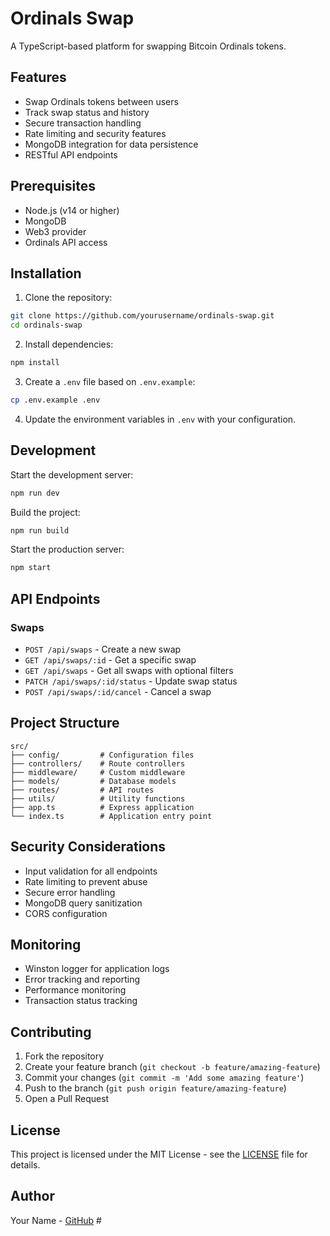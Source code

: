 # Ordinals Swap

A TypeScript-based platform for swapping Bitcoin Ordinals tokens.

## Features

- Swap Ordinals tokens between users
- Track swap status and history
- Secure transaction handling
- Rate limiting and security features
- MongoDB integration for data persistence
- RESTful API endpoints

## Prerequisites

- Node.js (v14 or higher)
- MongoDB
- Web3 provider
- Ordinals API access

## Installation

1. Clone the repository:
```bash
git clone https://github.com/yourusername/ordinals-swap.git
cd ordinals-swap
```

2. Install dependencies:
```bash
npm install
```

3. Create a `.env` file based on `.env.example`:
```bash
cp .env.example .env
```

4. Update the environment variables in `.env` with your configuration.

## Development

Start the development server:
```bash
npm run dev
```

Build the project:
```bash
npm run build
```

Start the production server:
```bash
npm start
```

## API Endpoints

### Swaps

- `POST /api/swaps` - Create a new swap
- `GET /api/swaps/:id` - Get a specific swap
- `GET /api/swaps` - Get all swaps with optional filters
- `PATCH /api/swaps/:id/status` - Update swap status
- `POST /api/swaps/:id/cancel` - Cancel a swap

## Project Structure

```
src/
├── config/         # Configuration files
├── controllers/    # Route controllers
├── middleware/     # Custom middleware
├── models/         # Database models
├── routes/         # API routes
├── utils/          # Utility functions
├── app.ts          # Express application
└── index.ts        # Application entry point
```

## Security Considerations

- Input validation for all endpoints
- Rate limiting to prevent abuse
- Secure error handling
- MongoDB query sanitization
- CORS configuration

## Monitoring

- Winston logger for application logs
- Error tracking and reporting
- Performance monitoring
- Transaction status tracking

## Contributing

1. Fork the repository
2. Create your feature branch (`git checkout -b feature/amazing-feature`)
3. Commit your changes (`git commit -m 'Add some amazing feature'`)
4. Push to the branch (`git push origin feature/amazing-feature`)
5. Open a Pull Request

## License

This project is licensed under the MIT License - see the [LICENSE](LICENSE) file for details.

## Author

Your Name - [GitHub](https://github.com/yourusername) #
